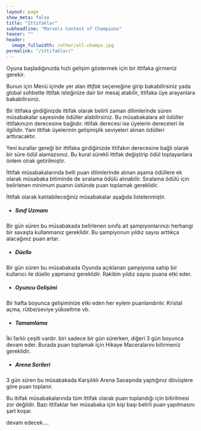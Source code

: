 ```yaml
---
layout: page
show_meta: false
title: "Ittifaklar"
subheadline: "Marvels Contest of Champions"
teaser: ""
header:
  image_fullwidth: /other/all-champs.jpg
permalink: "/ittifaklar/"
---
```


Oyuna başladığınızda hızlı gelişim göstermek için bir ittifaka girmeniz gerekir.

Bunun için Menü içinde yer alan *ittifak* seçeneğine girip bakabilirsiniz yada global sohbette ittifak isteğinize dair bir mesaj atabilir, ittifaka üye arayanlara bakabilirsiniz.

Bir ittifaka girdiğinizde ittifak olarak belirli zaman dilimlerinde süren müsabakalar sayesinde ödüller alabilirsiniz.
Bu müsabakalara ait ödüller ittifakınızın derecesine bağlıdır. ittifak derecesi ise üyelerin dereceleri ile ilgilidir. Yani ittifak üyelerinin gelişmişlik seviyeleri alınan ödülleri arttıracaktır.

Yeni kurallar gereği bir ittifaka girdiğinizde ittifakın derecesine bağlı olarak bir süre ödül alamazsınız. Bu kural sürekli ittifak değiştirip ödül toplayanlara önlem olrak getirilmiştir.

İttifak müsabakalarında belli puan dilimlerinde alınan aşama ödüllere ek olarak müsabaka bitiminde de sıralama ödülü alınabilir. Sıralama ödülü için belirlenen minimum puanın üstünde puan toplamak gereklidir.

İttifak olarak katılabileceğiniz müsabakalar aşağıda listelenmiştir.

- ##### Sınıf Uzmanı
Bir gün süren bu müsabakada belirlenen sınıfa ait şampiyonlarınızı herhangi bir savaşta kullanmanız gereklidir. Bu şampiyonun yıldız sayısı arttıkça alacağınız puan artar.

- ##### Düello
Bir gün süren bu müsabakada Oyunda açıklanan şampiyona sahip bir kullanıcı ile düello yapmanız gereklidir. Rakibin yıldız sayısı puana etki eder.

- ##### Oyuncu Gelişimi
Bir hafta boyunca gelişiminize etki eden her eylem puanlandırılır. Kristal açma, rütbe/seviye yükseltme vb.

- ##### Tamamlama
İki farklı çeşiti vardır. biri sadece bir gün sürerken, diğeri 3 gün boyunca devam eder. Burada puan toplamak için Hikaye Maceralarını bitirmeniz gereklidir.

- ##### Arena Serileri
3 gün süren bu müsabakada Karşılıklı Arena Savaşında yaptığınız dövüşlere göre puan toplanır.

Bu itiifak müsabakalarında tüm ittifak olarak puan toplandığı için bitirilmesi zor değildir. Bazı ittifaklar her müsabaka için kişi başı belirli puan yapılmasını şart koşar.


devam edecek....